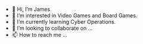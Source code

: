 - 👋 Hi, I’m James
- 👀 I’m interested in Video Games and Board Games.
- 🌱 I’m currently learning Cyber Operations.
- 💞️ I’m looking to collaborate on ...
- 📫 How to reach me ...

<!---
Phantomghost01/Phantomghost01 is a ✨ special ✨ repository because its `README.md` (this file) appears on your GitHub profile.
You can click the Preview link to take a look at your changes.
--->
